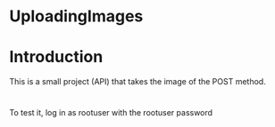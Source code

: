 # UploadingImages
# Introduction 
This is a small project (API) that takes the image of the POST method.

#  
To test it, log in as rootuser with the rootuser password
